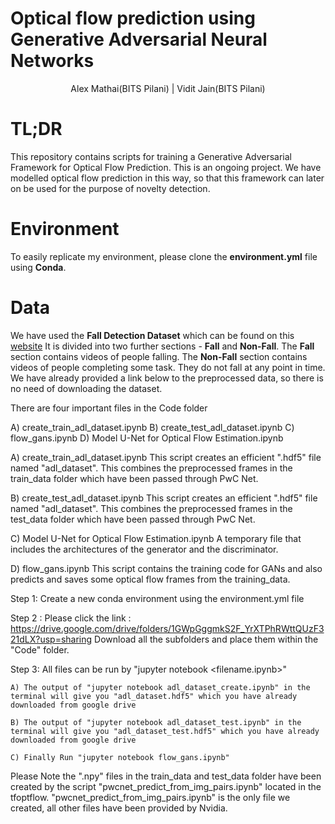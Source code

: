 # Optical flow prediction using Generative Adversarial Neural Networks
<p align="center"> Alex Mathai(BITS Pilani)    |   Vidit Jain(BITS Pilani) </p>

# TL;DR
This repository contains scripts for training a Generative Adversarial Framework for Optical Flow Prediction. This is an ongoing project. We have modelled optical flow prediction 
in this way, so that this framework can later on be used for the purpose of novelty detection.

# Environment
To easily replicate my environment, please clone the **environment.yml** file using **Conda**.

# Data
We have used the **Fall Detection Dataset** which can be found on this [website](http://le2i.cnrs.fr/Fall-detection-Dataset?lang=fr)
It is divided into two further sections - **Fall** and **Non-Fall**.
The **Fall** section contains videos of people falling.
The **Non-Fall** section contains videos of people completing some task. They do not fall at any point in time.
We have already provided a link below to the preprocessed data, so there is no need of downloading the dataset.


There are four important files in the Code folder

A) create_train_adl_dataset.ipynb
B) create_test_adl_dataset.ipynb
C) flow_gans.ipynb
D) Model U-Net for Optical Flow Estimation.ipynb

A) create_train_adl_dataset.ipynb
This script creates an efficient ".hdf5" file named "adl_dataset". This combines the preprocessed frames in the train_data folder which have been passed through PwC Net.

B) create_test_adl_dataset.ipynb
This script creates an efficient ".hdf5" file named "adl_dataset". This combines the preprocessed frames in the test_data folder which have been passed through PwC Net.

C) Model U-Net for Optical Flow Estimation.ipynb
A temporary file that includes the architectures of the generator and the discriminator.

D) flow_gans.ipynb
This script contains the training code for GANs and also predicts and saves some optical flow frames from the training_data.


Step 1: Create a new conda environment using the environment.yml file

Step 2 : Please click the link : https://drive.google.com/drive/folders/1GWpGggmkS2F_YrXTPhRWttQUzF321dLX?usp=sharing
Download all the subfolders and place them within the "Code" folder.

Step 3: All files can be run by "jupyter notebook <filename.ipynb>"

	A) The output of "jupyter notebook adl_dataset_create.ipynb" in the terminal will give you "adl_dataset.hdf5" which you have already downloaded from google drive

	B) The output of "jupyter notebook adl_dataset_test.ipynb" in the terminal will give you "adl_dataset_test.hdf5" which you have already downloaded from google drive
	
	C) Finally Run "jupyter notebook flow_gans.ipynb"
	
	
Please Note the ".npy" files in the train_data and test_data folder have been created by the script "pwcnet_predict_from_img_pairs.ipynb" located in the tfoptflow.
"pwcnet_predict_from_img_pairs.ipynb" is the only file we created, all other files have been provided by Nvidia.
